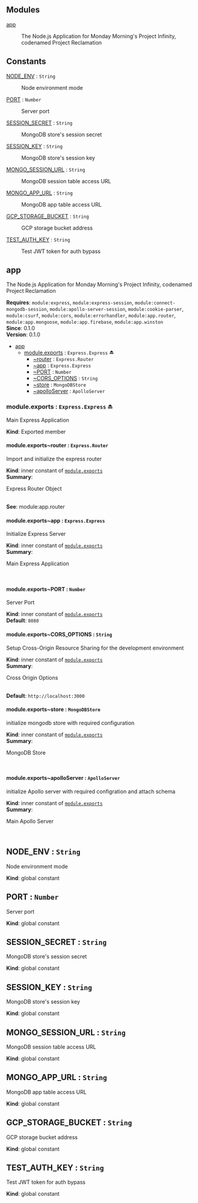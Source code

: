 ## Modules

<dl>
<dt><a href="#module_app">app</a></dt>
<dd><p>The Node.js Application for Monday Morning's Project Infinity, codenamed Project Reclamation</p></dd>
</dl>

## Constants

<dl>
<dt><a href="#NODE_ENV">NODE_ENV</a> : <code>String</code></dt>
<dd><p>Node environment mode</p></dd>
<dt><a href="#PORT">PORT</a> : <code>Number</code></dt>
<dd><p>Server port</p></dd>
<dt><a href="#SESSION_SECRET">SESSION_SECRET</a> : <code>String</code></dt>
<dd><p>MongoDB store's session secret</p></dd>
<dt><a href="#SESSION_KEY">SESSION_KEY</a> : <code>String</code></dt>
<dd><p>MongoDB store's session key</p></dd>
<dt><a href="#MONGO_SESSION_URL">MONGO_SESSION_URL</a> : <code>String</code></dt>
<dd><p>MongoDB session table access URL</p></dd>
<dt><a href="#MONGO_APP_URL">MONGO_APP_URL</a> : <code>String</code></dt>
<dd><p>MongoDB app table access URL</p></dd>
<dt><a href="#GCP_STORAGE_BUCKET">GCP_STORAGE_BUCKET</a> : <code>String</code></dt>
<dd><p>GCP storage bucket address</p></dd>
<dt><a href="#TEST_AUTH_KEY">TEST_AUTH_KEY</a> : <code>String</code></dt>
<dd><p>Test JWT token for auth bypass</p></dd>
</dl>

<a name="module_app"></a>

## app

<p>The Node.js Application for Monday Morning's Project Infinity, codenamed Project Reclamation</p>

**Requires**: <code>module:express</code>, <code>module:express-session</code>, <code>module:connect-mongodb-session</code>, <code>module:apollo-server-session</code>, <code>module:cookie-parser</code>, <code>module:csurf</code>, <code>module:cors</code>, <code>module:errorhandler</code>, <code>module:app.router</code>, <code>module:app.mongoose</code>, <code>module:app.firebase</code>, <code>module:app.winston</code>  
**Since**: 0.1.0  
**Version**: 0.1.0

- [app](#module_app)
  - [module.exports](#exp_module_app--module.exports) : <code>Express.Express</code> ⏏
    - [~router](#module_app--module.exports..router) : <code>Express.Router</code>
    - [~app](#module_app--module.exports..app) : <code>Express.Express</code>
    - [~PORT](#module_app--module.exports..PORT) : <code>Number</code>
    - [~CORS_OPTIONS](#module_app--module.exports..CORS_OPTIONS) : <code>String</code>
    - [~store](#module_app--module.exports..store) : <code>MongoDBStore</code>
    - [~apolloServer](#module_app--module.exports..apolloServer) : <code>ApolloServer</code>

<a name="exp_module_app--module.exports"></a>

### module.exports : <code>Express.Express</code> ⏏

<p>Main Express Application</p>

**Kind**: Exported member  
<a name="module_app--module.exports..router"></a>

#### module.exports~router : <code>Express.Router</code>

<p>Import and initialize the express router</p>

**Kind**: inner constant of [<code>module.exports</code>](#exp_module_app--module.exports)  
**Summary**: <p>Express Router Object</p>  
**See**: module:app.router  
<a name="module_app--module.exports..app"></a>

#### module.exports~app : <code>Express.Express</code>

<p>Initialize Express Server</p>

**Kind**: inner constant of [<code>module.exports</code>](#exp_module_app--module.exports)  
**Summary**: <p>Main Express Application</p>  
<a name="module_app--module.exports..PORT"></a>

#### module.exports~PORT : <code>Number</code>

<p>Server Port</p>

**Kind**: inner constant of [<code>module.exports</code>](#exp_module_app--module.exports)  
**Default**: <code>8080</code>  
<a name="module_app--module.exports..CORS_OPTIONS"></a>

#### module.exports~CORS_OPTIONS : <code>String</code>

<p>Setup Cross-Origin Resource Sharing for the development environment</p>

**Kind**: inner constant of [<code>module.exports</code>](#exp_module_app--module.exports)  
**Summary**: <p>Cross Origin Options</p>  
**Default**: <code>http://localhost:3000</code>  
<a name="module_app--module.exports..store"></a>

#### module.exports~store : <code>MongoDBStore</code>

<p>initialize mongodb store with required configuration</p>

**Kind**: inner constant of [<code>module.exports</code>](#exp_module_app--module.exports)  
**Summary**: <p>MongoDB Store</p>  
<a name="module_app--module.exports..apolloServer"></a>

#### module.exports~apolloServer : <code>ApolloServer</code>

<p>initialize Apollo server with required configration and attach schema</p>

**Kind**: inner constant of [<code>module.exports</code>](#exp_module_app--module.exports)  
**Summary**: <p>Main Apollo Server</p>  
<a name="NODE_ENV"></a>

## NODE_ENV : <code>String</code>

<p>Node environment mode</p>

**Kind**: global constant  
<a name="PORT"></a>

## PORT : <code>Number</code>

<p>Server port</p>

**Kind**: global constant  
<a name="SESSION_SECRET"></a>

## SESSION_SECRET : <code>String</code>

<p>MongoDB store's session secret</p>

**Kind**: global constant  
<a name="SESSION_KEY"></a>

## SESSION_KEY : <code>String</code>

<p>MongoDB store's session key</p>

**Kind**: global constant  
<a name="MONGO_SESSION_URL"></a>

## MONGO_SESSION_URL : <code>String</code>

<p>MongoDB session table access URL</p>

**Kind**: global constant  
<a name="MONGO_APP_URL"></a>

## MONGO_APP_URL : <code>String</code>

<p>MongoDB app table access URL</p>

**Kind**: global constant  
<a name="GCP_STORAGE_BUCKET"></a>

## GCP_STORAGE_BUCKET : <code>String</code>

<p>GCP storage bucket address</p>

**Kind**: global constant  
<a name="TEST_AUTH_KEY"></a>

## TEST_AUTH_KEY : <code>String</code>

<p>Test JWT token for auth bypass</p>

**Kind**: global constant
